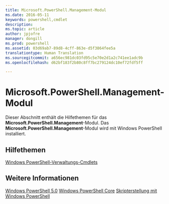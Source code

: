```yaml
---
title: Microsoft.PowerShell.Management-Modul
ms.date: 2016-05-11
keywords: powershell,cmdlet
description: 
ms.topic: article
author: jpjofre
manager: dongill
ms.prod: powershell
ms.assetid: 03d69ab7-89d8-4cff-863e-d5f3864fee5a
translationtype: Human Translation
ms.sourcegitcommit: a656ec981dc03fd95c5e70e2d1a2c741ee1adc9b
ms.openlocfilehash: d62bf183f2b80c8ff7bc279124dc10ef72fdf5ff

---
```


# Microsoft.PowerShell.Management-Modul
Dieser Abschnitt enthält die Hilfethemen für das **Microsoft.PowerShell.Management**-Modul. Das **Microsoft.PowerShell.Management**-Modul wird mit Windows PowerShell installiert.

## Hilfethemen
[Windows PowerShell-Verwaltungs-Cmdlets](http://go.microsoft.com/fwlink/?LinkID=245862)

## Weitere Informationen
[Windows PowerShell 5.0](Windows-PowerShell-5.0.md)
[Windows PowerShell Core](https://technet.microsoft.com/en-us/library/4b75f1e4-f327-48f3-92ab-bf5435094d41)
[Skripterstellung mit Windows PowerShell](../../getting-started/fundamental/Scripting-with-Windows-PowerShell.md)




<!--HONumber=Oct16_HO1-->


